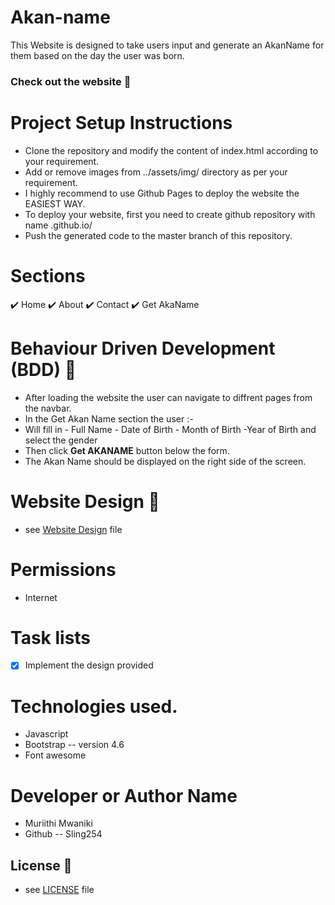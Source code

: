 # Akan-name
This Website is designed to take users input and generate an AkanName for them based on the day the user was born.


### Check out the website :stars:



# Project Setup Instructions

* Clone the repository and modify the content of index.html according to your requirement.
* Add or remove images from ../assets/img/ directory as per your requirement.
* I highly recommend to use Github Pages to deploy the website the EASIEST WAY.
* To deploy your website, first you need to create github repository with name <your-github-username>.github.io/
* Push the generated code to the master branch of this repository.

# Sections

✔️ Home
✔️ About
✔️ Contact
✔️ Get AkaName

# Behaviour Driven Development (BDD) :office:
* After loading the website the user can navigate to diffrent pages from the navbar.
* In the Get Akan Name section the user :-
 * Will fill in - Full Name - Date of Birth - Month of Birth -Year of Birth and select the gender
 * Then click **Get AKANAME** button below the form.
 * The Akan Name should be displayed on the right side of the screen.

# Website Design :link:
* see [Website Design](https://www.figma.com/file/UF1I8Ra0UgwAH1yYrgHFxu/Akaname?node-id=0%3A1) file

# Permissions
- Internet
# Task lists
- [x] Implement the design provided

# Technologies used.
- Javascript
- Bootstrap -- version 4.6
- Font awesome


# Developer or Author Name
- Muriithi Mwaniki
- Github -- Sling254

## License :link:
* see [LICENSE](https://github.com/sling254/Akan-name/blob/main/LICENSE) file

